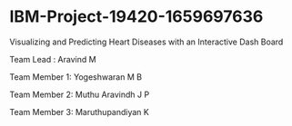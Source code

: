 # IBM-Project-19420-1659697636
Visualizing and Predicting Heart Diseases with an Interactive Dash Board


Team Lead : Aravind M

Team Member 1: Yogeshwaran M B

Team Member 2: Muthu Aravindh J P

Team Member 3: Maruthupandiyan K
